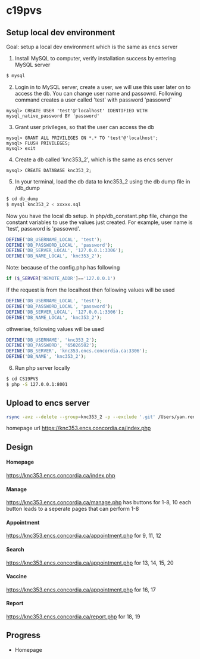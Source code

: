 # c19pvs
## Setup local dev environment
Goal: setup a local dev environment which is the same as encs server
1. Install MySQL to computer, verify installation success by entering MySQL server
```bash
$ mysql
```
2. Login in to MySQL server, create a user, we will use this user later on to access the db. You can change user name and passowrd. Following command creates a user called 'test' with password 'passowrd'
```mysql
mysql> CREATE USER 'test'@'localhost' IDENTIFIED WITH mysql_native_password BY 'password'
```
3. Grant user privileges, so that the user can access the db
```mysql
mysql> GRANT ALL PRIVILEGES ON *.* TO 'test'@'localhost';
mysql> FLUSH PRIVILEGES;
mysql> exit
```
4. Create a db called 'knc353_2', which is the same as encs server
```mysql
mysql> CREATE DATABASE knc353_2;
```
5. In your terminal, load the db data to knc353_2 using the db dump file in /db_dump
```bash
$ cd db_dump
$ mysql knc353_2 < xxxxx.sql
```

Now you have the local db setup. In php/db_constant.php file, change the constant variables to use the values just created. For example, user name is 'test', password is 'passowrd'.
```php
DEFINE('DB_USERNAME_LOCAL', 'test');
DEFINE('DB_PASSWORD_LOCAL', 'password');
DEFINE('DB_SERVER_LOCAL', '127.0.0.1:3306');
DEFINE('DB_NAME_LOCAL', 'knc353_2');
```
Note: because of the config.php has following
```php
if ($_SERVER['REMOTE_ADDR']=='127.0.0.1')
```
If the request is from the localhost then following values will be used
```php
DEFINE('DB_USERNAME_LOCAL', 'test');
DEFINE('DB_PASSWORD_LOCAL', 'password');
DEFINE('DB_SERVER_LOCAL', '127.0.0.1:3306');
DEFINE('DB_NAME_LOCAL', 'knc353_2');
```
othwerise, following values will be used
```php
DEFINE('DB_USERNAME', 'knc353_2');
DEFINE('DB_PASSWORD', '65026502');
DEFINE('DB_SERVER', 'knc353.encs.concordia.ca:3306');
DEFINE('DB_NAME', 'knc353_2');
```
6. Run php server locally
```bash
$ cd CS19PVS
$ php -S 127.0.0.1:8001
```

## Upload to encs server
```bash
rsync -avz --delete --group=knc353_2 -p --exclude '.git' /Users/yan.ren/github.com/yan.ren/c19pvs/ ya_re@login.encs.concordia.ca:/www/groups/k/kn_comp353_2/
```

homepage url
https://knc353.encs.concordia.ca/index.php

## Design

#### Homepage
https://knc353.encs.concordia.ca/index.php

#### Manage
https://knc353.encs.concordia.ca/manage.php has buttons for 1-8, 10 each button leads to a seperate pages that can perform 1-8

#### Appointment
https://knc353.encs.concordia.ca/appointment.php for 9, 11, 12

#### Search
https://knc353.encs.concordia.ca/appointment.php for 13, 14, 15, 20

#### Vaccine
https://knc353.encs.concordia.ca/appointment.php for 16, 17

#### Report
https://knc353.encs.concordia.ca/report.php for 18, 19

## Progress
- Homepage